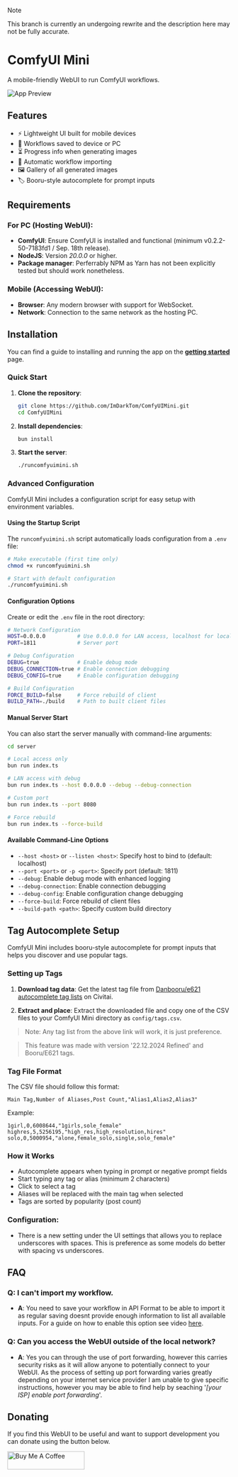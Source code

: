 > [!NOTE]  
> This branch is currently an undergoing rewrite and the description here may not be fully accurate.

# ComfyUI Mini

A mobile-friendly WebUI to run ComfyUI workflows.

![App Preview](https://github.com/user-attachments/assets/78a52443-ac9c-498c-8df3-129acd94a48c)

## Features

-   ⚡ Lightweight UI built for mobile devices
-   💾 Workflows saved to device or PC
-   ⏳ Progress info when generating images
-   🤖 Automatic workflow importing
-   🖼️ Gallery of all generated images
-   🏷️ Booru-style autocomplete for prompt inputs

## Requirements

### For PC (Hosting WebUI):

-   **ComfyUI**: Ensure ComfyUI is installed and functional (minimum v0.2.2-50-7183fd1 / Sep. 18th release).
-   **NodeJS**: Version _20.0.0_ or higher.
-   **Package manager**: Perferrably NPM as Yarn has not been explicitly tested but should work nonetheless.

### Mobile (Accessing WebUI):

-   **Browser**: Any modern browser with support for WebSocket.
-   **Network**: Connection to the same network as the hosting PC.

## Installation

You can find a guide to installing and running the app on the **[getting started](https://github.com/ImDarkTom/ComfyUIMini/wiki/Getting-Started)** page.

### Quick Start

1. **Clone the repository**:
   ```bash
   git clone https://github.com/ImDarkTom/ComfyUIMini.git
   cd ComfyUIMini
   ```

2. **Install dependencies**:
   ```bash
   bun install
   ```

3. **Start the server**:
   ```bash
   ./runcomfyuimini.sh
   ```

### Advanced Configuration

ComfyUI Mini includes a configuration script for easy setup with environment variables.

#### Using the Startup Script

The `runcomfyuimini.sh` script automatically loads configuration from a `.env` file:

```bash
# Make executable (first time only)
chmod +x runcomfyuimini.sh

# Start with default configuration
./runcomfyuimini.sh
```

#### Configuration Options

Create or edit the `.env` file in the root directory:

```bash
# Network Configuration
HOST=0.0.0.0          # Use 0.0.0.0 for LAN access, localhost for local only
PORT=1811             # Server port

# Debug Configuration
DEBUG=true            # Enable debug mode
DEBUG_CONNECTION=true # Enable connection debugging
DEBUG_CONFIG=true     # Enable configuration debugging

# Build Configuration
FORCE_BUILD=false     # Force rebuild of client
BUILD_PATH=./build    # Path to built client files
```

#### Manual Server Start

You can also start the server manually with command-line arguments:

```bash
cd server

# Local access only
bun run index.ts

# LAN access with debug
bun run index.ts --host 0.0.0.0 --debug --debug-connection

# Custom port
bun run index.ts --port 8080

# Force rebuild
bun run index.ts --force-build
```

#### Available Command-Line Options

- `--host <host>` or `--listen <host>`: Specify host to bind to (default: localhost)
- `--port <port>` or `-p <port>`: Specify port (default: 1811) 
- `--debug`: Enable debug mode with enhanced logging
- `--debug-connection`: Enable connection debugging
- `--debug-config`: Enable configuration change debugging
- `--force-build`: Force rebuild of client files
- `--build-path <path>`: Specify custom build directory

## Tag Autocomplete Setup

ComfyUI Mini includes booru-style autocomplete for prompt inputs that helps you discover and use popular tags.

### Setting up Tags

1. **Download tag data**: Get the latest tag file from [Danbooru/e621 autocomplete tag lists](https://civitai.com/models/950325/danboorue621-autocomplete-tag-lists-incl-aliases-krita-ai-support) on Civitai.

2. **Extract and place**: Extract the downloaded file and copy one of the CSV files to your ComfyUI Mini directory as `config/tags.csv`.

>Note: Any tag list from the above link will work, it is just preference.

>This feature was made with version '22.12.2024 Refined' and Booru/E621 tags.

### Tag File Format

The CSV file should follow this format:
```
Main Tag,Number of Aliases,Post Count,"Alias1,Alias2,Alias3"
```

Example:
```
1girl,0,6008644,"1girls,sole_female"
highres,5,5256195,"high_res,high_resolution,hires"
solo,0,5000954,"alone,female_solo,single,solo_female"
```

### How it Works

- Autocomplete appears when typing in prompt or negative prompt fields
- Start typing any tag or alias (minimum 2 characters)
- Click to select a tag
- Aliases will be replaced with the main tag when selected
- Tags are sorted by popularity (post count)

### Configuration:

- There is a new setting under the UI settings that allows you to replace underscores with spaces. This is preference as some models do better with spacing vs underscores.

## FAQ

### **Q**: I can't import my workflow.

-   **A**: You need to save your workflow in API Format to be able to import it as regular saving doesnt provide enough information to list all available inputs. For a guide on how to enable this option see video [here](https://imgur.com/a/YsZQu83).

### **Q**: Can you access the WebUI outside of the local network?

-   **A**: Yes you can through the use of port forwarding, however this carries security risks as it will allow anyone to potentially connect to your WebUI. As the process of setting up port forwarding varies greatly depending on your internet service provider I am unable to give specific instructions, however you may be able to find help by seaching '_[your ISP] enable port forwarding_'.

## Donating

If you find this WebUI to be useful and want to support development you can donate using the button below.

<a href="https://www.buymeacoffee.com/ImDarkTom" target="_blank"><img src="https://cdn.buymeacoffee.com/buttons/default-yellow.png" alt="Buy Me A Coffee" height="41" width="174"></a>
